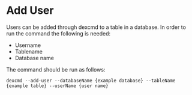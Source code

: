 # Add User

Users can be added through dexcmd to a table in a database. In order to run the command the following is needed:

* Username
* Tablename
* Database name

The command should be run as follows:

```
dexcmd --add-user --databaseName {example database} --tableName {example table} --userName {user name}
```
